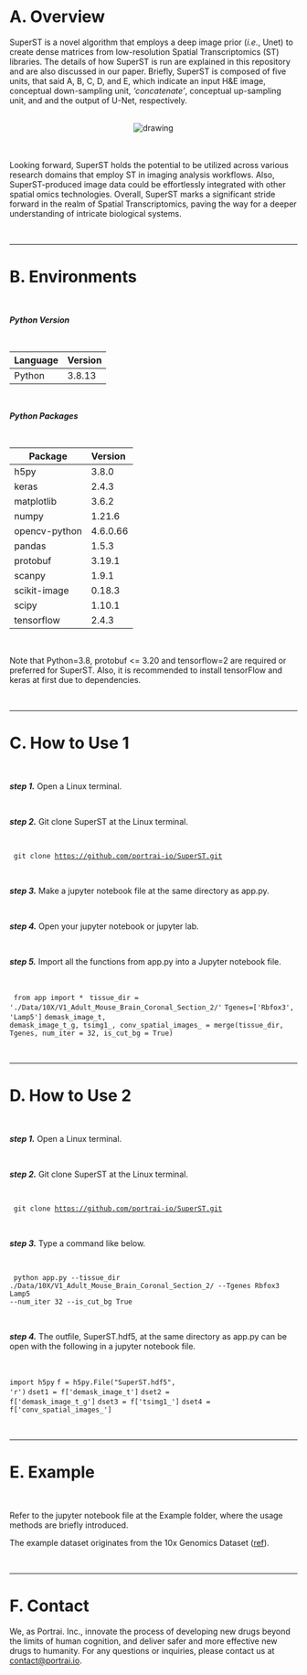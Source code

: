 # A. Overview

SuperST is a novel algorithm that employs a deep image prior (_i.e._, Unet) to create dense matrices from low-resolution Spatial Transcriptomics (ST) libraries. The details of how SuperST is run are explained in this repository and are also discussed in our paper. Briefly, SuperST is composed of five units, that said A, B, C, D, and E, which indicate an input H&E image, conceptual down-sampling unit, _‘concatenate’_, conceptual up-sampling unit, and and the output of U-Net, respectively.

<br>
<center>
<img src="https://github.com/portrai-io/SuperST/assets/55747737/f603fa0b-8e74-488a-b769-01051b7c5298" alt="drawing" />
</center>
<br>
<br>

Looking forward, SuperST holds the potential to be utilized across various research domains that employ ST in imaging analysis workflows. Also, SuperST-produced image data could be effortlessly integrated with other spatial omics technologies. Overall, SuperST marks a significant stride forward in the realm of Spatial Transcriptomics, paving the way for a deeper understanding of intricate biological systems.

<br>

---

# B. Environments

<br>

_**Python Version**_ 

<br>

| **Language** | **Version** |
| --- | --- |
| Python | 3.8.13 |

<br>

_**Python Packages**_

<br>

| **Package** | **Version**  |
| --- | --- |
| h5py | 3.8.0 |
| keras | 2.4.3 |
| matplotlib | 3.6.2 |
| numpy | 1.21.6 |
| opencv-python | 4.6.0.66 |
| pandas | 1.5.3 |
| protobuf | 3.19.1 |
| scanpy | 1.9.1 |
| scikit-image | 0.18.3 |
| scipy | 1.10.1 |
| tensorflow | 2.4.3 |

<br>

Note that Python=3.8, protobuf <= 3.20 and tensorflow=2 are required or preferred for SuperST. Also, it is recommended to install tensorFlow and keras at first due to dependencies.

<br>

---

# C. How to Use 1

<br>

_**step 1.**_ Open a Linux terminal.

<br>

_**step 2.**_ Git clone SuperST at the Linux terminal.

<br>

<code> git clone https://github.com/portrai-io/SuperST.git </code>

<br>

_**step 3.**_ Make a jupyter notebook file at the same directory as app.py.
  
<br>

_**step 4.**_ Open your jupyter notebook or jupyter lab. 

<br>

_**step 5.**_ Import all the functions from app.py into a Jupyter notebook file.

<br>

<code> from app import * </code>
<code>tissue_dir = './Data/10X/V1_Adult_Mouse_Brain_Coronal_Section_2/'</code>
<code>Tgenes=['Rbfox3', 'Lamp5']</code>
<code>demask_image_t, demask_image_t_g, tsimg1_, conv_spatial_images_ = merge(tissue_dir, Tgenes, num_iter = 32, is_cut_bg = True)</code>

<br>

---

# D. How to Use 2

<br>

_**step 1.**_ Open a Linux terminal.

<br>

_**step 2.**_ Git clone SuperST at the Linux terminal.

<br>

<code> git clone https://github.com/portrai-io/SuperST.git </code>

<br>

_**step 3.**_ Type a command like below.

<br>

<code> python app.py --tissue_dir ./Data/10X/V1_Adult_Mouse_Brain_Coronal_Section_2/ --Tgenes Rbfox3 Lamp5 --num_iter 32 --is_cut_bg True </code>

<br>

_**step 4.**_ The outfile, SuperST.hdf5, at the same directory as app.py can be open with the following in a jupyter notebook file.

<br>

<code>import h5py</code>
<code>f = h5py.File("SuperST.hdf5", 'r')</code>
<code>dset1 = f['demask_image_t']</code>
<code>dset2 = f['demask_image_t_g']</code>
<code>dset3 = f['tsimg1_']</code>
<code>dset4 = f['conv_spatial_images_']</code>

<br>

---

# E. Example

<br>

Refer to the jupyter notebook file at the Example folder, where the usage methods are briefly introduced.

The example dataset originates from the 10x Genomics Dataset ([ref](https://www.10xgenomics.com/resources/datasets/adult-mouse-brain-section-2-coronal-stains-dapi-anti-gfap-anti-neu-n-1-standard-1-1-0)).

<br>

---

# F. Contact
We, as Portrai. Inc., innovate the process of developing new drugs beyond the limits of human cognition, and deliver safer and more effective new drugs to humanity. For any questions or inquiries, please contact us at [contact@portrai.io](mailto:contact@portrai.io).
